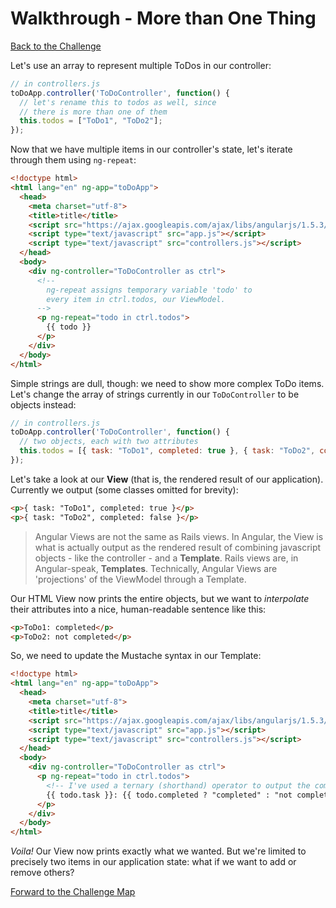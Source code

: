 # Walkthrough - More than One Thing

[Back to the Challenge](../04_more_than_one_thing.md)

Let's use an array to represent multiple ToDos in our controller:

```javascript
// in controllers.js
toDoApp.controller('ToDoController', function() {
  // let's rename this to todos as well, since
  // there is more than one of them
  this.todos = ["ToDo1", "ToDo2"];
});
```

Now that we have multiple items in our controller's state, let's iterate through them using `ng-repeat`:

```html
<!doctype html>
<html lang="en" ng-app="toDoApp">
  <head>
    <meta charset="utf-8">
    <title>title</title>
    <script src="https://ajax.googleapis.com/ajax/libs/angularjs/1.5.3/angular.min.js"></script>
    <script type="text/javascript" src="app.js"></script>
    <script type="text/javascript" src="controllers.js"></script>
  </head>
  <body>
    <div ng-controller="ToDoController as ctrl">
      <!-- 
        ng-repeat assigns temporary variable 'todo' to
        every item in ctrl.todos, our ViewModel. 
      -->
      <p ng-repeat="todo in ctrl.todos">
        {{ todo }}
      </p>
    </div>
  </body>
</html>
```

Simple strings are dull, though: we need to show more complex ToDo items. Let's change the array of strings currently in our `ToDoController` to be objects instead:

```javascript
// in controllers.js
toDoApp.controller('ToDoController', function() {
  // two objects, each with two attributes
  this.todos = [{ task: "ToDo1", completed: true }, { task: "ToDo2", completed: false }];
});
```

Let's take a look at our **View** (that is, the rendered result of our application). Currently we output (some classes omitted for brevity):

```html
<p>{ task: "ToDo1", completed: true }</p>
<p>{ task: "ToDo2", completed: false }</p>
```

> Angular Views are not the same as Rails views. In Angular, the View is what is actually output as the rendered result of combining javascript objects - like the controller - and a **Template**. Rails views are, in Angular-speak, **Templates**. Technically, Angular Views are 'projections' of the ViewModel through a Template.

Our HTML View now prints the entire objects, but we want to _interpolate_ their attributes into a nice, human-readable sentence like this:

```html
<p>ToDo1: completed</p>
<p>ToDo2: not completed</p>
```

So, we need to update the Mustache syntax in our Template:

```html
<!doctype html>
<html lang="en" ng-app="toDoApp">
  <head>
    <meta charset="utf-8">
    <title>title</title>
    <script src="https://ajax.googleapis.com/ajax/libs/angularjs/1.5.3/angular.min.js"></script>
    <script type="text/javascript" src="app.js"></script>
    <script type="text/javascript" src="controllers.js"></script>
  </head>
  <body>
    <div ng-controller="ToDoController as ctrl">
      <p ng-repeat="todo in ctrl.todos">
        <!-- I've used a ternary (shorthand) operator to output the completed status -->
        {{ todo.task }}: {{ todo.completed ? "completed" : "not completed" }}
      </p>
    </div>
  </body>
</html>
```

_Voila!_ Our View now prints exactly what we wanted. But we're limited to precisely two items in our application state: what if we want to add or remove others?

[Forward to the Challenge Map](../00_challenge_map.md)
